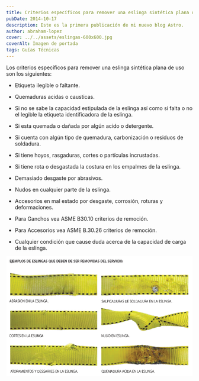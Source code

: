 ```yaml
---
title: Criterios específicos para remover una eslinga sintética plana de uso
pubDate: 2014-10-17
description: Este es la primera publicación de mi nuevo blog Astro.
author: abraham-lopez
cover: ../../assets/eslingas-600x600.jpg
coverAlt: Imagen de portada
tags: Guías Técnicas
---
```


Los criterios específicos para remover una eslinga sintética plana de uso son los siguientes:

- Etiqueta ilegible o faltante.

- Quemaduras acidas o causticas.

- Si no se sabe la capacidad estipulada de la eslinga así como si falta o no el legible la etiqueta identificadora de la eslinga.

- Si esta quemada o dañada por algún acido o detergente.

- Si cuenta con algún tipo de quemadura, carbonización o residuos de soldadura.

- Si tiene hoyos, rasgaduras, cortes o partículas incrustadas.

- Si tiene rota o desgastada la costura en los empalmes de la eslinga.

- Demasiado desgaste por abrasivos.

- Nudos en cualquier parte de la eslinga.

- Accesorios en mal estado por desgaste, corrosión, roturas y deformaciones.

- Para Ganchos vea ASME B30.10 criterios de remoción.

- Para Accesorios vea ASME B.30.26 criterios de remoción.

- Cualquier condición que cause duda acerca de la capacidad de carga de la eslinga.

![Ejemplos de eslingas que deben ser removidas del servicio](../../assets/post-1.png)